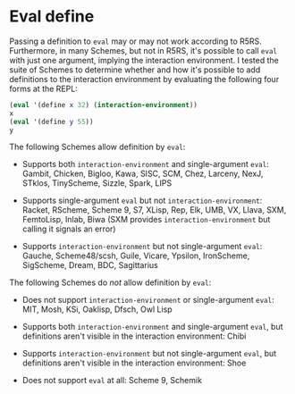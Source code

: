 # Eval define

Passing a definition to `eval` may or may  not work according to R5RS.  Furthermore, in many Schemes, but not in R5RS, it's possible to call `eval` with just one argument, implying the interaction environment.  I tested the suite of Schemes to determine whether and how it's possible to add definitions to the interaction environment by evaluating the following four forms at the REPL:

```Scheme
(eval '(define x 32) (interaction-environment))
x
(eval '(define y 55))
y
```

The following Schemes allow definition by `eval`:

* Supports both `interaction-environment` and single-argument `eval`: Gambit, Chicken, Bigloo, Kawa, SISC, SCM, Chez, Larceny, NexJ, STklos, TinyScheme, Sizzle, Spark, LIPS

* Supports single-argument `eval` but not `interaction-environment`: Racket, RScheme, Scheme 9, S7, XLisp, Rep, Elk, UMB, VX, Llava, SXM, FemtoLisp, Inlab, Biwa (SXM provides `interaction-environment` but calling it signals an error)

* Supports `interaction-environment` but not single-argument `eval`: Gauche, Scheme48/scsh, Guile, Vicare, Ypsilon, IronScheme, SigScheme, Dream, BDC, Sagittarius

The following Schemes do *not* allow definition by `eval`:

* Does not support `interaction-environment` or single-argument `eval`: MIT, Mosh, KSi, Oaklisp, Dfsch, Owl Lisp

* Supports both `interaction-environment` and single-argument `eval`, but definitions aren't visible in the interaction environment: Chibi

* Supports `interaction-environment` but not single-argument `eval`, but definitions aren't visible in the interaction environment: Shoe

* Does not support `eval` at all: Scheme 9, Schemik

